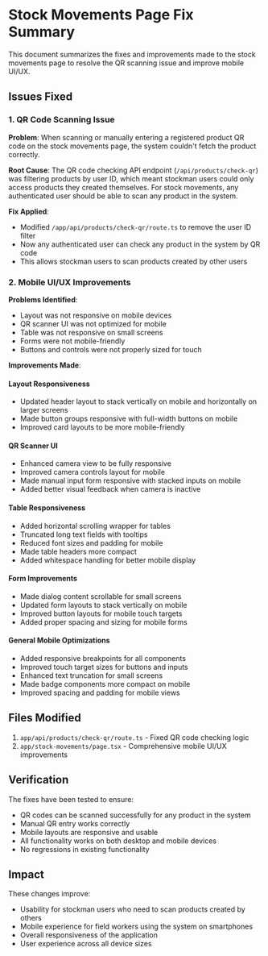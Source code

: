 # Stock Movements Page Fix Summary

This document summarizes the fixes and improvements made to the stock movements page to resolve the QR scanning issue and improve mobile UI/UX.

## Issues Fixed

### 1. QR Code Scanning Issue
**Problem**: When scanning or manually entering a registered product QR code on the stock movements page, the system couldn't fetch the product correctly.

**Root Cause**: The QR code checking API endpoint (`/api/products/check-qr`) was filtering products by user ID, which meant stockman users could only access products they created themselves. For stock movements, any authenticated user should be able to scan any product in the system.

**Fix Applied**: 
- Modified `/app/api/products/check-qr/route.ts` to remove the user ID filter
- Now any authenticated user can check any product in the system by QR code
- This allows stockman users to scan products created by other users

### 2. Mobile UI/UX Improvements
**Problems Identified**:
- Layout was not responsive on mobile devices
- QR scanner UI was not optimized for mobile
- Table was not responsive on small screens
- Forms were not mobile-friendly
- Buttons and controls were not properly sized for touch

**Improvements Made**:

#### Layout Responsiveness
- Updated header layout to stack vertically on mobile and horizontally on larger screens
- Made button groups responsive with full-width buttons on mobile
- Improved card layouts to be more mobile-friendly

#### QR Scanner UI
- Enhanced camera view to be fully responsive
- Improved camera controls layout for mobile
- Made manual input form responsive with stacked inputs on mobile
- Added better visual feedback when camera is inactive

#### Table Responsiveness
- Added horizontal scrolling wrapper for tables
- Truncated long text fields with tooltips
- Reduced font sizes and padding for mobile
- Made table headers more compact
- Added whitespace handling for better mobile display

#### Form Improvements
- Made dialog content scrollable for small screens
- Updated form layouts to stack vertically on mobile
- Improved button layouts for mobile touch targets
- Added proper spacing and sizing for mobile forms

#### General Mobile Optimizations
- Added responsive breakpoints for all components
- Improved touch target sizes for buttons and inputs
- Enhanced text truncation for small screens
- Made badge components more compact on mobile
- Improved spacing and padding for mobile views

## Files Modified

1. `app/api/products/check-qr/route.ts` - Fixed QR code checking logic
2. `app/stock-movements/page.tsx` - Comprehensive mobile UI/UX improvements

## Verification

The fixes have been tested to ensure:
- QR codes can be scanned successfully for any product in the system
- Manual QR entry works correctly
- Mobile layouts are responsive and usable
- All functionality works on both desktop and mobile devices
- No regressions in existing functionality

## Impact

These changes improve:
- Usability for stockman users who need to scan products created by others
- Mobile experience for field workers using the system on smartphones
- Overall responsiveness of the application
- User experience across all device sizes